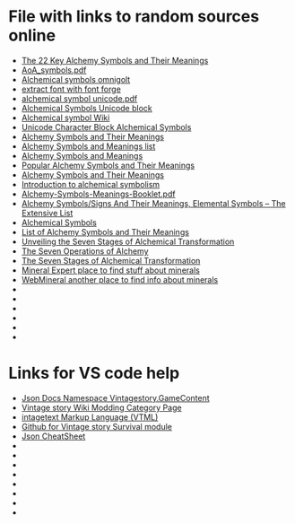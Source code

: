 # File with links to random sources online
- [The 22 Key Alchemy Symbols and Their Meanings](https://blog.prepscholar.com/alchemy-symbols)
- [AoA_symbols.pdf](https://www.getty.edu/research/exhibitions_events/exhibitions/alchemy/AoA_symbols.pdf)
- [Alchemical symbols omnigolt](https://www.omniglot.com/writing/alchemicalsymbols.htm)
- [extract font with font forge](https://barrd.dev/article/convert-all-glyphs-of-a-font-to-individual-svg-files/#step-2-create-svg-folder)
- [alchemical symbol unicode.pdf](https://www.unicode.org/charts/PDF/U1F700.pdf)
- [Alchemical Symbols Unicode block](https://en.wikipedia.org/wiki/Alchemical_Symbols_(Unicode_block))
- [Alchemical symbol Wiki](https://en.wikipedia.org/wiki/Alchemical_symbol)
- [Unicode Character Block Alchemical Symbols](https://www.fontspace.com/unicode/block/alchemical-symbols)
- [Alchemy Symbols and Their Meanings](https://mythologian.net/alchemy-symbols-meanings-extended-list-alchemical-symbols/)
- [Alchemy Symbols and Meanings list](https://www.themystica.com/alchemy-symbols/)
- [Alchemy Symbols and Meanings](https://www.thoughtco.com/alchemy-symbols-and-meanings-4065063)
- [Popular Alchemy Symbols and Their Meanings](https://symbolsage.com/alchemy-symbols-and-their-meanings/)
- [Alchemy Symbols and Their Meanings](https://sciencenotes.org/alchemy-symbols-and-their-meanings/)
- [Introduction to alchemical symbolism](https://www.alchemywebsite.com/symbolic.html)
- [Alchemy-Symbols-Meanings-Booklet.pdf](https://symbolikon.com/wp-content/uploads/edd/2023/02/Alchemy-Symbols-Meanings-Booklet.pdf)
- [Alchemy Symbols/Signs And Their Meanings, Elemental Symbols – The Extensive List](https://symbolsandmeanings.net/alchemy-symbols-signs-their-meanings-elemental-symbols-list/)
- [Alchemical Symbols](https://www.the-symbols.net/alchemy/)
- [List of Alchemy Symbols and Their Meanings](https://symbolhippo.com/list-of-alchemy-symbols/)
- [Unveiling the Seven Stages of Alchemical Transformation](https://www.onealchemist.com/blog/unveiling-the-seven-stages-of-alchemical-transformation)
- [The Seven Operations of Alchemy](https://www.alchemyguildohio.org/seven-operations-of-alchemy)
- [The Seven Stages of Alchemical Transformation](https://weclustr.com/the-seven-stages-of-alchemical-transformation/)
- [Mineral Expert place to find stuff about minerals](https://mineralexpert.org/articles?page=1)
- [WebMineral another place to find info about minerals](https://webmineral.com/)
- []()
- []()
- []()
- []()
- []()
- []()


# Links for VS code help
- [Json Docs Namespace Vintagestory.GameContent](https://apidocs.vintagestory.at/json-docs/jsondocs/Vintagestory.GameContent.html)
- [Vintage story Wiki Modding Category Page](https://wiki.vintagestory.at/Category:Modding)
- [intagetext Markup Language (VTML)](https://wiki.vintagestory.at/index.php/VTML)
- [Github for Vintage story Survival module](https://github.com/anegostudios/vssurvivalmod)
- [Json CheatSheet](https://quickref.me/json.html)
- []()
- []()
- []()
- []()
- []()
- []()
- []()
- []()
